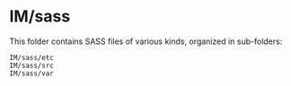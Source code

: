 # IM/sass

This folder contains SASS files of various kinds, organized in sub-folders:

    IM/sass/etc
    IM/sass/src
    IM/sass/var
